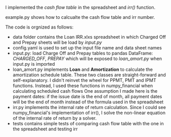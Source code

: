I implemented the *cash flow table* in the spreadsheet and *irr()* function.

example.py shows how to calcualte the cash flow table and irr number.

The code is orgnized as follows:
- data folder contains the Loan IRR.xlxs spreadsheet in which Charged Off and Prepay sheets will be load by *input.py*
- config.yaml is used to set up the input file name and data sheet names
- input.py: load Charge Off and Prepay tables to pandas DataFrame: *CHARGED_OFF*, *PREPAY* which will be exposed to *loan_amort.py* when input.py is imported
- loan_amort.py implements **Loan** and **Amortization** to calculate the amortization schedule table. These two classes are straight-forward and self-explanatory. 
I didn't reinvet the wheel for PPMT, PMT and IPMT functions. Instead, I used these functions in numpy_financial when calculating scheduled cash flows
One assumption I made here is the payment dates: if the issue date is the end of month, all payment dates will be the end of month instead of the formula used in the spreadsheet
- irr.py implements the internal rate of return calculation. Since I could see numpy_financial's implementation of irr(), I solve the non-linear equation of the internal rate of return
by a solver.
- tests contains simple tests of comparing cash flow table with the one in the spreadsheet and testing irr